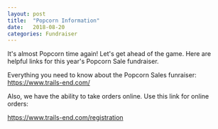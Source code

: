 ```yaml
---
layout: post
title:  "Popcorn Information"
date:   2018-08-20
categories: Fundraiser
---
```



It's almost Popcorn time again! Let's get ahead of the game. Here are helpful links for this year's Popcorn Sale fundraiser.

Everything you need to know about the Popcorn Sales funraiser:
https://www.trails-end.com/

Also, we have the ability to take orders online. Use this link for online orders:

https://www.trails-end.com/registration
